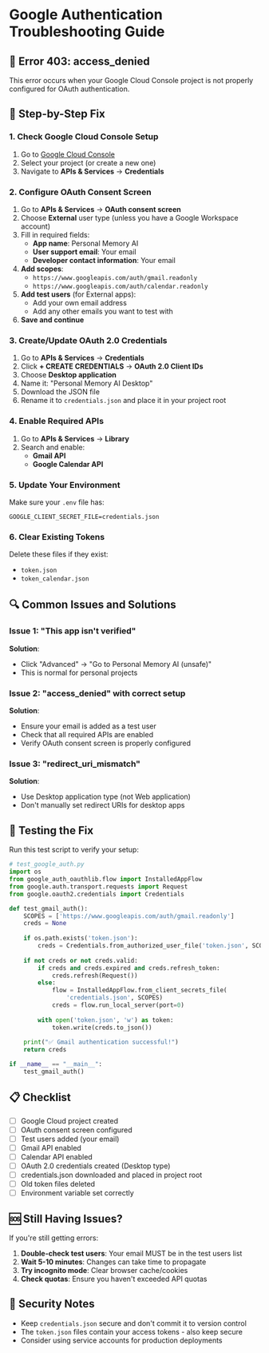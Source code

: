 # Google Authentication Troubleshooting Guide

## 🚨 Error 403: access_denied

This error occurs when your Google Cloud Console project is not properly configured for OAuth authentication.

## 🔧 Step-by-Step Fix

### 1. **Check Google Cloud Console Setup**

1. Go to [Google Cloud Console](https://console.cloud.google.com/)
2. Select your project (or create a new one)
3. Navigate to **APIs & Services** → **Credentials**

### 2. **Configure OAuth Consent Screen**

1. Go to **APIs & Services** → **OAuth consent screen**
2. Choose **External** user type (unless you have a Google Workspace account)
3. Fill in required fields:
   - **App name**: Personal Memory AI
   - **User support email**: Your email
   - **Developer contact information**: Your email
4. **Add scopes**:
   - `https://www.googleapis.com/auth/gmail.readonly`
   - `https://www.googleapis.com/auth/calendar.readonly`
5. **Add test users** (for External apps):
   - Add your own email address
   - Add any other emails you want to test with
6. **Save and continue**

### 3. **Create/Update OAuth 2.0 Credentials**

1. Go to **APIs & Services** → **Credentials**
2. Click **+ CREATE CREDENTIALS** → **OAuth 2.0 Client IDs**
3. Choose **Desktop application**
4. Name it: "Personal Memory AI Desktop"
5. Download the JSON file
6. Rename it to `credentials.json` and place it in your project root

### 4. **Enable Required APIs**

1. Go to **APIs & Services** → **Library**
2. Search and enable:
   - **Gmail API**
   - **Google Calendar API**

### 5. **Update Your Environment**

Make sure your `.env` file has:
```
GOOGLE_CLIENT_SECRET_FILE=credentials.json
```

### 6. **Clear Existing Tokens**

Delete these files if they exist:
- `token.json`
- `token_calendar.json`

## 🔍 Common Issues and Solutions

### Issue 1: "This app isn't verified"
**Solution**: 
- Click "Advanced" → "Go to Personal Memory AI (unsafe)"
- This is normal for personal projects

### Issue 2: "access_denied" with correct setup
**Solution**:
- Ensure your email is added as a test user
- Check that all required APIs are enabled
- Verify OAuth consent screen is properly configured

### Issue 3: "redirect_uri_mismatch"
**Solution**:
- Use Desktop application type (not Web application)
- Don't manually set redirect URIs for desktop apps

## 🧪 Testing the Fix

Run this test script to verify your setup:

```python
# test_google_auth.py
import os
from google_auth_oauthlib.flow import InstalledAppFlow
from google.auth.transport.requests import Request
from google.oauth2.credentials import Credentials

def test_gmail_auth():
    SCOPES = ['https://www.googleapis.com/auth/gmail.readonly']
    creds = None
    
    if os.path.exists('token.json'):
        creds = Credentials.from_authorized_user_file('token.json', SCOPES)
    
    if not creds or not creds.valid:
        if creds and creds.expired and creds.refresh_token:
            creds.refresh(Request())
        else:
            flow = InstalledAppFlow.from_client_secrets_file(
                'credentials.json', SCOPES)
            creds = flow.run_local_server(port=0)
        
        with open('token.json', 'w') as token:
            token.write(creds.to_json())
    
    print("✅ Gmail authentication successful!")
    return creds

if __name__ == "__main__":
    test_gmail_auth()
```

## 📋 Checklist

- [ ] Google Cloud project created
- [ ] OAuth consent screen configured
- [ ] Test users added (your email)
- [ ] Gmail API enabled
- [ ] Calendar API enabled
- [ ] OAuth 2.0 credentials created (Desktop type)
- [ ] credentials.json downloaded and placed in project root
- [ ] Old token files deleted
- [ ] Environment variable set correctly

## 🆘 Still Having Issues?

If you're still getting errors:

1. **Double-check test users**: Your email MUST be in the test users list
2. **Wait 5-10 minutes**: Changes can take time to propagate
3. **Try incognito mode**: Clear browser cache/cookies
4. **Check quotas**: Ensure you haven't exceeded API quotas

## 🔐 Security Notes

- Keep `credentials.json` secure and don't commit it to version control
- The `token.json` files contain your access tokens - also keep secure
- Consider using service accounts for production deployments
